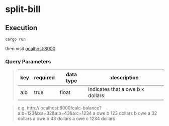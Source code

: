 # split-bill

## Execution

```
cargo run
```

then visit [ocalhost:8000](http://localhost:8000).

### Query Parameters

> | key | required | data type | description                      |
> | --- | -------- | --------- | -------------------------------- |
> | a:b | true     | float     | Indicates that a owe b x dollars |

> e.g. http://localhost:8000/calc-balance?a:b=123&b:a=32&a:b=43&a:c=1234
> a owe b 123 dollars
> b owe a 32 dollars
> a owe b 43 dollars
> a owe c 1234 dollars
